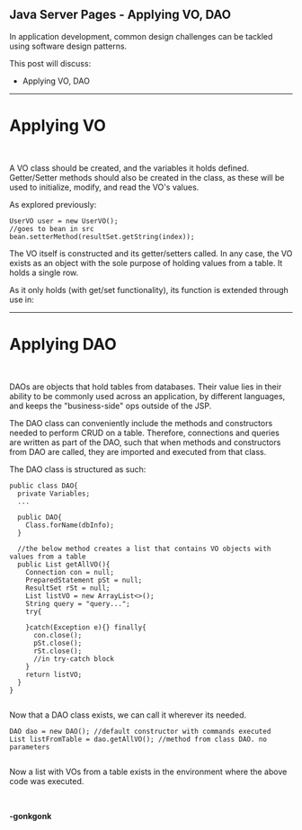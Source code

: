 ## Java Server Pages - Applying VO, DAO

In application development, common design challenges can be tackled using software design patterns.

This post will discuss:
* Applying VO, DAO

---

# Applying VO
<br>

A VO class should be created, and the variables it holds defined. Getter/Setter methods should also be created in the class, as these will be used to initialize, modify, and read the VO's values.

As explored previously:
<pre><code class="language-java">UserVO user = new UserVO();
//goes to bean in src
bean.setterMethod(resultSet.getString(index));
</code></pre>

The VO itself is constructed and its getter/setters called. In any case, the VO exists as an object with the sole purpose of holding values from a table. It holds a single row.

As it only holds (with get/set functionality), its function is extended through use in:
<br>

---

# Applying DAO
<br>

DAOs are objects that hold tables from databases. Their value lies in their ability to be commonly used across an application, by different languages, and keeps the "business-side" ops outside of the JSP.

The DAO class can conveniently include the methods and constructors needed to perform CRUD on a table. Therefore, connections and queries are written as part of the DAO, such that when methods and constructors from DAO are called, they are imported and executed from that class.

The DAO class is structured as such:
<pre><code class="language-xml">public class DAO{
  private Variables;
  ...

  public DAO{
    Class.forName(dbInfo);
  }

  //the below method creates a list that contains VO objects with values from a table
  public List<VO> getAllVO(){
    Connection con = null;
    PreparedStatement pSt = null;
    ResultSet rSt = null;
    List<VO> listVO = new ArrayList<>();
    String query = "query...";
    try{

    }catch(Exception e){} finally{
      con.close();
      pSt.close();
      rSt.close();
      //in try-catch block
    }
    return listVO;
  }
}

</code></pre>

Now that a DAO class exists, we can call it wherever its needed.

<pre><code class="language-java">DAO dao = new DAO(); //default constructor with commands executed
List<VO> listFromTable = dao.getAllVO(); //method from class DAO. no parameters

</code></pre>

Now a list with VOs from a table exists in the environment where the above code was executed.

<br>



**-gonkgonk**
